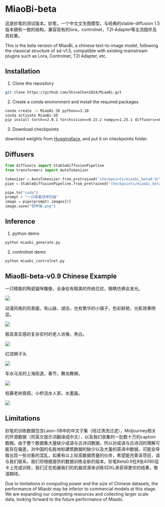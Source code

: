 # MiaoBi-beta
这是妙笔的测试版本。妙笔，一个中文文生图模型，与经典的stable-diffusion 1.5版本拥有一致的结构，兼容现有的lora，controlnet，T2I-Adapter等主流插件及其权重。

This is the beta version of MiaoBi, a chinese text-to-image model, following the classical structure of sd-v1.5, compatible with existing mainstream plugins such as Lora, Controlnet, T2I Adapter, etc.


## Installation

1. Clone the repository

```sh
git clone https://github.com/ShineChen1024/MiaoBi.git
```

2. Create a conda environment and install the required packages

```sh
conda create -n MiaoBi-SD python==3.10
conda activate MiaoBi-SD
pip install torch==2.0.1 torchvision==0.15.2 numpy==1.25.1 diffusers==0.25.1 opencv-python==4.8.0  transformers==4.31.0 accelerate==0.21.0
```

3. Download checkpoints

download weights from [Huggingface](https://huggingface.co/ShineChen1024/MiaoBi), and put it on checkpoints folder.

## Diffusers
```py
from diffusers import StableDiffusionPipeline
from transformers import AutoTokenizer

tokenizer = AutoTokenizer.from_pretrained("checkpoints/miaobi_beta0.9/tokenizer",  trust_remote_code=True)
pipe = StableDiffusionPipeline.from_pretrained("checkpoints/miaobi_beta0.9")

pipe.to("cuda")
prompt = "一只穿着铠甲的猫"
image = pipe(prompt).images[0]
image.save("铠甲猫.png")
```

## Inference
1. python demo
```sh
python miaobi_generate.py
```

2. controlnet demo
```sh
python miaobi_controlnet.py
```


## MiaoBi-beta-v0.9 Chinese Example

一只精致的陶瓷猫咪雕像，全身绘有精美的传统花纹，眼睛仿佛会发光。 

![](examples/fig1.png)


动漫风格的风景画，有山脉、湖泊，也有繁华的小镇子，色彩鲜艳，光影效果明显。 

![](examples/fig2.png)


极具真实感的复杂农村的老人肖像，黑白。  

![](examples/fig3.png)


红烧狮子头 

![](examples/fig4.png)


车水马龙的上海街道，春节，舞龙舞狮。 

![](examples/fig5.png)


枯藤老树昏鸦，小桥流水人家。水墨画。 

![](examples/fig6.png)



## Limitations
妙笔的训练数据包含Laion-5B中的中文子集（经过清洗过滤），Midjourney相关的开源数据（将英文提示词翻译成中文），以及我们收集的一批数十万的caption数据。由于整个数据集大量缺少成语与古诗词数据，所以对成语与古诗词的理解可能存在偏差，对中国的名胜地标建筑数据的缺少以及大量的英译中数据，可能会导致出现一些对象的混乱，如果有以上较高数据质量的伙伴，希望能完善该项目，请与我们联系，我们将根据提供的数据训练全新的版本。妙笔Beta0.9在8张4090显卡上完成训练，我们正在拓展我们的机器资源来训练SDXL来获得更优的结果，敬请期待。

Due to limitations in computing power and the size of Chinese datasets, the performance of Miaobi may be inferior to commercial models at this stage. We are expanding our computing resources and collecting larger scale data, looking forward to the future performance of Miaobi.


